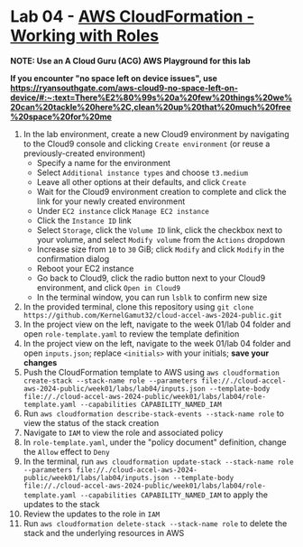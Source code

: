 # Lab 04 - [AWS CloudFormation - Working with Roles](https://learn.acloud.guru/handson/cc08fe37-5a2f-4fe3-87c7-4f5a3fd2abe8)

**NOTE: Use an A Cloud Guru (ACG) AWS Playground for this lab**

**If you encounter "no space left on device issues", use https://ryansouthgate.com/aws-cloud9-no-space-left-on-device/#:~:text=There%E2%80%99s%20a%20few%20things%20we%20can%20tackle%20here%2C,clean%20up%20that%20much%20free%20space%20for%20me**

1. In the lab environment, create a new Cloud9 environment by navigating to the Cloud9 console and clicking `Create environment` (or reuse a previously-created environment)
    - Specify a name for the environment
    - Select `Additional instance types` and choose `t3.medium`
    - Leave all other options at their defaults, and click `Create`
    - Wait for the Cloud9 environment creation to complete and click the link for your newly created environment
    - Under `EC2 instance` click `Manage EC2 instance`
    - Click the `Instance ID` link
    - Select `Storage`, click the `Volume ID` link, click the checkbox next to your volume, and select `Modify volume` from the `Actions` dropdown
    - Increase size from `10` to `30` GiB; click `Modify` and click `Modify` in the confirmation dialog
    - Reboot your EC2 instance
    - Go back to Cloud9, click the radio button next to your Cloud9 environment, and click `Open in Cloud9`
    - In the terminal window, you can run `lsblk` to confirm new size
1. In the provided terminal, clone this repository using `git clone https://github.com/KernelGamut32/cloud-accel-aws-2024-public.git`
1. In the project view on the left, navigate to the week 01/lab 04 folder and open `role-template.yaml` to review the template definition
1. In the project view on the left, navigate to the week 01/lab 04 folder and open `inputs.json`; replace `<initials>` with your initials; **save your changes**
1. Push the CloudFormation template to AWS using `aws cloudformation create-stack --stack-name role --parameters file://./cloud-accel-aws-2024-public/week01/labs/lab04/inputs.json --template-body file://./cloud-accel-aws-2024-public/week01/labs/lab04/role-template.yaml --capabilities CAPABILITY_NAMED_IAM`
1. Run `aws cloudformation describe-stack-events --stack-name role` to view the status of the stack creation
1. Navigate to `IAM` to view the role and associated policy
1. In `role-template.yaml`, under the "policy document" definition, change the `Allow` effect to `Deny`
1. In the terminal, run `aws cloudformation update-stack --stack-name role --parameters file://./cloud-accel-aws-2024-public/week01/labs/lab04/inputs.json --template-body file://./cloud-accel-aws-2024-public/week01/labs/lab04/role-template.yaml --capabilities CAPABILITY_NAMED_IAM` to apply the updates to the stack
1. Review the updates to the role in `IAM`
1. Run `aws cloudformation delete-stack --stack-name role` to delete the stack and the underlying resources in AWS
